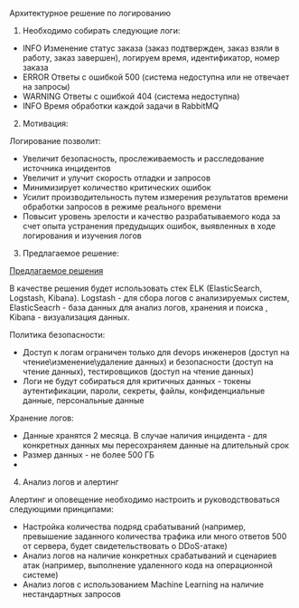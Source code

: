 Архитектурное решение по логированию

1. Необходимо собирать следующие логи:
- INFO Изменение статус заказа (заказ подтвержден, заказ взяли в работу, заказ завершен), логируем время, идентификатор, номер заказа
- ERROR Ответы с ошибкой 500 (система недоступна или не отвечает на запросы)
- WARNING Ответы с ошибкой 404 (система недоступна)
- INFO Время обработки каждой задачи в RabbitMQ 


2. Мотивация:

Логирование позволит:

- Увеличит безопасность, прослеживаемость и расследование источника инцидентов 
- Увеличит и улучит скорость отладки и запросов
- Минимизирует количество критических ошибок
- Усилит производительность путем измерения результатов времени обработки запросов в режиме реального времени
- Повысит уровень зрелости и качество разрабатываемого кода за счет опыта устранения предудыщих ошибок, выявленных в ходе логирования и изучения логов

3. Предлагаемое решение:

[Предлагаемое решения](logs.drawio.png)


В качестве решения будет использовать стек ELK (ElasticSearch, Logstash, Kibana). Logstash - для сбора логов с анализируемых систем, ElasticSeacrh - база данных для анализ логов, хранения и поиска , Kibana - визуализация данных. 

Политика безопасности:
- Доступ к логам ограничен только для devops инженеров (доступ на чтение\изменение\удаление данных) и безопасности (доступ на чтение данных), тестировщиков (доступ на чтение данных)
- Логи не будут собираться для критичных данных - токены аутентификации, пароли, секреты, файлы, конфиденциальные данные, персональные данные

Хранение логов:
- Данные хранятся 2 месяца. В случае наличия инцидента - для конкретных данных мы пересохраняем данные на длительный срок
- Размер данных - не более 500 ГБ
- 

4. Анализ логов и алертинг

Алертинг и оповещение необходимо настроить и руководствоваться следующими принципами:

- Настройка количества подряд срабатываний (например, превышение заданного количества трафика или много ответов 500 от сервера, будет свидетельствовать о DDoS-атаке)
- Анализ логов на наличие конкретных срабатываний и сценариев атак (например, выполнение удаленного кода на операционной системе)
- Анализ логов с использованием Machine Learning на наличие нестандартных запросов
